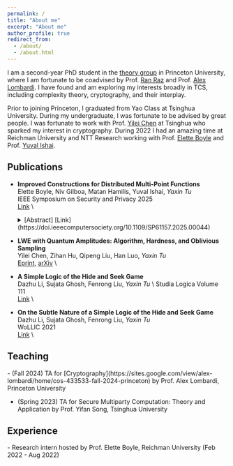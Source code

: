 ```yaml
---
permalink: /
title: "About me"
excerpt: "About me"
author_profile: true
redirect_from: 
  - /about/
  - /about.html
---
```


I am a second-year PhD student in the [theory group](https://theory.cs.princeton.edu/) in Princeton University, where I am fortunate to be coadvised by Prof. [Ran Raz](https://engineering.princeton.edu/faculty/ran-raz) and Prof. [Alex Lombardi](https://sites.google.com/view/alex-lombardi/home). I have found and am exploring my interests broadly in TCS, including complexity theory, cryptography, and their interplay. 

Prior to joining Princeton, I graduated from Yao Class at Tsinghua University. During my undergraduate, I was fortunate to be advised by great people. I was fortunate to work with Prof. [Yilei Chen](http://www.chenyilei.net/) at Tsinghua who sparked my interest in cryptography. During 2022 I had an amazing time at Reichman University and NTT Research working with Prof. [Elette Boyle](https://cs.idc.ac.il/~elette/) and Prof. [Yuval Ishai](https://yuvali.cswp.cs.technion.ac.il/). 



<h2 id="publications"> Publications</h2>

- **Improved Constructions for Distributed Multi-Point Functions**  \
  Elette Boyle, Niv Gilboa, Matan Hamilis, Yuval Ishai, *Yaxin Tu*  \
  IEEE Symposium on Security and Privacy 2025 \
  [Link](https://doi.ieeecomputersociety.org/10.1109/SP61157.2025.00044) \
  <details>
  <summary>[Abstract] [Link](https://doi.ieeecomputersociety.org/10.1109/SP61157.2025.00044)</summary>

  A Distributed Point Function (DPF) is a cryptographic primitive used for compressing additive secret shares of a secret unit vector across two parties. Many DPF applications require compressed shares of a sparse weight-t vector, namely a Distributed Multi-Point Function (DMPF). Despite the strong motivation and prior optimization efforts, in most use cases the best practical implementation of DMPF is still a simple brute-force combination of t independent DPFs. We present new constructions and optimized implementations of DMPFs in different parameter regimes, providing significant efficiency savings over existing approaches. We showcase our new constructions within applications of pseudorandom correlation generators (PCGs) and 2-server private set intersection (PSI). Incorporating our tools into the state-of-the-art PCG for “silent” generation of binary multiplication triples (FOLEAGE, Bombar et al, ePrint’24) yields a ×2.68 improvement in throughput, with only ×1.4 blowup in the seed size. On a single core of our benchmark machine, our implementation silently generates up to 22.1 million triples per second, outperforming even the best “non-silent” protocol (Roy, CRYPTO’22), which generates 16 million triples per second.
  </details>

- **LWE with Quantum Amplitudes: Algorithm, Hardness, and Oblivious Sampling**  \
  Yilei Chen, Zihan Hu, Qipeng Liu, Han Luo, *Yaxin Tu*  \
  [Eprint](https://eprint.iacr.org/2023/1498), [arXiv](https://arxiv.org/abs/2310.00644) \

- **A Simple Logic of the Hide and Seek Game**   \
  Dazhu Li, Sujata Ghosh, Fenrong Liu, *Yaxin Tu*  \ 
  Studia Logica Volume 111  \
  [Link](https://link.springer.com/article/10.1007/s11225-023-10039-4) \

- **On the Subtle Nature of a Simple Logic of the Hide and Seek Game**  \
  Dazhu Li, Sujata Ghosh, Fenrong Liu, *Yaxin Tu*  \
  WoLLIC 2021  \
  [Link](https://link.springer.com/chapter/10.1007/978-3-030-88853-4_13)  \

<h2 id="teaching"> Teaching</h2>
- (Fall 2024) TA for [Cryptography](https://sites.google.com/view/alex-lombardi/home/cos-433533-fall-2024-princeton) by Prof. Alex Lombardi, Princeton University

- (Spring 2023) TA for Secure Multiparty Computation: Theory and Application by Prof. Yifan Song, Tsinghua University

<h2 id="experience"> Experience</h2>
- Research intern hosted by Prof. Elette Boyle, Reichman University (Feb 2022 - Aug 2022)
